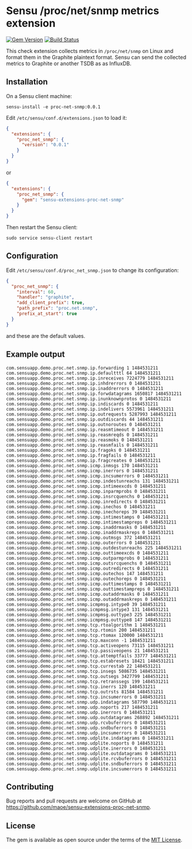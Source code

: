 # Sensu /proc/net/snmp metrics extension
[![Gem Version](https://badge.fury.io/rb/sensu-extensions-proc-net-snmp.svg)](https://badge.fury.io/rb/sensu-extensions-proc-net-snmp)
[![Build Status](https://travis-ci.org/maoe/sensu-extensions-proc-net-snmp.svg?branch=master)](https://travis-ci.org/maoe/sensu-extensions-proc-net-snmp)

This check extension collects metrics in `/proc/net/snmp` on Linux and format them in the Graphite plaintext format. Sensu can send the collected metrics to Graphite or another TSDB as as InfluxDB.

## Installation

On a Sensu client machine:

```
sensu-install -e proc-net-snmp:0.0.1
```

Edit `/etc/sensu/conf.d/extensions.json` to load it:

```json
{
  "extensions": {
    "proc_net_snmp": {
      "version": "0.0.1"
    }
  }
}
```
or
```json
{
  "extensions": {
    "proc_net_snmp": {
      "gem": "sensu-extensions-proc-net-snmp"
    }
  }
}
```

Then restart the Sensu client:
```
sudo service sensu-client restart
```

## Configuration

Edit `/etc/sensu/conf.d/proc_net_snmp.json` to change its configuration:
```json
{
  "proc_net_snmp": {
    "interval": 60,
    "handler": "graphite",
    "add_client_prefix": true,
    "path_prefix": "proc.net.snmp",
    "prefix_at_start": true
  }
}
```
and these are the default values.

## Example output

```
com.sensuapp.demo.proc.net.snmp.ip.forwarding 1 1484531211
com.sensuapp.demo.proc.net.snmp.ip.defaultttl 64 1484531211
com.sensuapp.demo.proc.net.snmp.ip.inreceives 7224779 1484531211
com.sensuapp.demo.proc.net.snmp.ip.inhdrerrors 0 1484531211
com.sensuapp.demo.proc.net.snmp.ip.inaddrerrors 0 1484531211
com.sensuapp.demo.proc.net.snmp.ip.forwdatagrams 1650817 1484531211
com.sensuapp.demo.proc.net.snmp.ip.inunknownprotos 0 1484531211
com.sensuapp.demo.proc.net.snmp.ip.indiscards 0 1484531211
com.sensuapp.demo.proc.net.snmp.ip.indelivers 5573961 1484531211
com.sensuapp.demo.proc.net.snmp.ip.outrequests 5287993 1484531211
com.sensuapp.demo.proc.net.snmp.ip.outdiscards 44 1484531211
com.sensuapp.demo.proc.net.snmp.ip.outnoroutes 0 1484531211
com.sensuapp.demo.proc.net.snmp.ip.reasmtimeout 0 1484531211
com.sensuapp.demo.proc.net.snmp.ip.reasmreqds 0 1484531211
com.sensuapp.demo.proc.net.snmp.ip.reasmoks 0 1484531211
com.sensuapp.demo.proc.net.snmp.ip.reasmfails 0 1484531211
com.sensuapp.demo.proc.net.snmp.ip.fragoks 0 1484531211
com.sensuapp.demo.proc.net.snmp.ip.fragfails 0 1484531211
com.sensuapp.demo.proc.net.snmp.ip.fragcreates 0 1484531211
com.sensuapp.demo.proc.net.snmp.icmp.inmsgs 170 1484531211
com.sensuapp.demo.proc.net.snmp.icmp.inerrors 0 1484531211
com.sensuapp.demo.proc.net.snmp.icmp.incsumerrors 0 1484531211
com.sensuapp.demo.proc.net.snmp.icmp.indestunreachs 131 1484531211
com.sensuapp.demo.proc.net.snmp.icmp.intimeexcds 0 1484531211
com.sensuapp.demo.proc.net.snmp.icmp.inparmprobs 0 1484531211
com.sensuapp.demo.proc.net.snmp.icmp.insrcquenchs 0 1484531211
com.sensuapp.demo.proc.net.snmp.icmp.inredirects 0 1484531211
com.sensuapp.demo.proc.net.snmp.icmp.inechos 0 1484531211
com.sensuapp.demo.proc.net.snmp.icmp.inechoreps 39 1484531211
com.sensuapp.demo.proc.net.snmp.icmp.intimestamps 0 1484531211
com.sensuapp.demo.proc.net.snmp.icmp.intimestampreps 0 1484531211
com.sensuapp.demo.proc.net.snmp.icmp.inaddrmasks 0 1484531211
com.sensuapp.demo.proc.net.snmp.icmp.inaddrmaskreps 0 1484531211
com.sensuapp.demo.proc.net.snmp.icmp.outmsgs 372 1484531211
com.sensuapp.demo.proc.net.snmp.icmp.outerrors 0 1484531211
com.sensuapp.demo.proc.net.snmp.icmp.outdestunreachs 225 1484531211
com.sensuapp.demo.proc.net.snmp.icmp.outtimeexcds 0 1484531211
com.sensuapp.demo.proc.net.snmp.icmp.outparmprobs 0 1484531211
com.sensuapp.demo.proc.net.snmp.icmp.outsrcquenchs 0 1484531211
com.sensuapp.demo.proc.net.snmp.icmp.outredirects 0 1484531211
com.sensuapp.demo.proc.net.snmp.icmp.outechos 147 1484531211
com.sensuapp.demo.proc.net.snmp.icmp.outechoreps 0 1484531211
com.sensuapp.demo.proc.net.snmp.icmp.outtimestamps 0 1484531211
com.sensuapp.demo.proc.net.snmp.icmp.outtimestampreps 0 1484531211
com.sensuapp.demo.proc.net.snmp.icmp.outaddrmasks 0 1484531211
com.sensuapp.demo.proc.net.snmp.icmp.outaddrmaskreps 0 1484531211
com.sensuapp.demo.proc.net.snmp.icmpmsg.intype0 39 1484531211
com.sensuapp.demo.proc.net.snmp.icmpmsg.intype3 131 1484531211
com.sensuapp.demo.proc.net.snmp.icmpmsg.outtype3 225 1484531211
com.sensuapp.demo.proc.net.snmp.icmpmsg.outtype8 147 1484531211
com.sensuapp.demo.proc.net.snmp.tcp.rtoalgorithm 1 1484531211
com.sensuapp.demo.proc.net.snmp.tcp.rtomin 200 1484531211
com.sensuapp.demo.proc.net.snmp.tcp.rtomax 120000 1484531211
com.sensuapp.demo.proc.net.snmp.tcp.maxconn -1 1484531211
com.sensuapp.demo.proc.net.snmp.tcp.activeopens 73115 1484531211
com.sensuapp.demo.proc.net.snmp.tcp.passiveopens 21 1484531211
com.sensuapp.demo.proc.net.snmp.tcp.attemptfails 33777 1484531211
com.sensuapp.demo.proc.net.snmp.tcp.estabresets 18421 1484531211
com.sensuapp.demo.proc.net.snmp.tcp.currestab 22 1484531211
com.sensuapp.demo.proc.net.snmp.tcp.insegs 5086735 1484531211
com.sensuapp.demo.proc.net.snmp.tcp.outsegs 3427799 1484531211
com.sensuapp.demo.proc.net.snmp.tcp.retranssegs 199 1484531211
com.sensuapp.demo.proc.net.snmp.tcp.inerrs 120 1484531211
com.sensuapp.demo.proc.net.snmp.tcp.outrsts 81584 1484531211
com.sensuapp.demo.proc.net.snmp.tcp.incsumerrors 0 1484531211
com.sensuapp.demo.proc.net.snmp.udp.indatagrams 587790 1484531211
com.sensuapp.demo.proc.net.snmp.udp.noports 217 1484531211
com.sensuapp.demo.proc.net.snmp.udp.inerrors 0 1484531211
com.sensuapp.demo.proc.net.snmp.udp.outdatagrams 268892 1484531211
com.sensuapp.demo.proc.net.snmp.udp.rcvbuferrors 0 1484531211
com.sensuapp.demo.proc.net.snmp.udp.sndbuferrors 0 1484531211
com.sensuapp.demo.proc.net.snmp.udp.incsumerrors 0 1484531211
com.sensuapp.demo.proc.net.snmp.udplite.indatagrams 0 1484531211
com.sensuapp.demo.proc.net.snmp.udplite.noports 0 1484531211
com.sensuapp.demo.proc.net.snmp.udplite.inerrors 0 1484531211
com.sensuapp.demo.proc.net.snmp.udplite.outdatagrams 0 1484531211
com.sensuapp.demo.proc.net.snmp.udplite.rcvbuferrors 0 1484531211
com.sensuapp.demo.proc.net.snmp.udplite.sndbuferrors 0 1484531211
com.sensuapp.demo.proc.net.snmp.udplite.incsumerrors 0 1484531211
```

## Contributing

Bug reports and pull requests are welcome on GitHub at https://github.com/maoe/sensu-extensions-proc-net-snmp.

## License

The gem is available as open source under the terms of the [MIT License](http://opensource.org/licenses/MIT).
